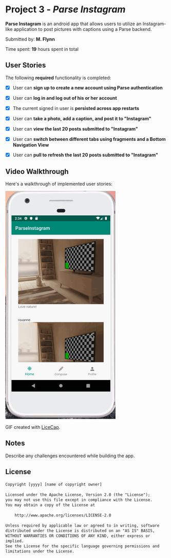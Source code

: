 # Project 3 - *Parse Instagram*

**Parse Instagram** is an android app that allows users to utilize an Instagram-like application to post pictures with captions using a Parse backend.

Submitted by: **M. Flynn**

Time spent: **19** hours spent in total

## User Stories

The following **required** functionality is completed:

* [x] User can **sign up to create a new account using Parse authentication**
* [x] User can **log in and log out of his or her account**
* [x] The current signed in user is **persisted across app restarts**
* [x] User can **take a photo, add a caption, and post it to "Instagram"** 
* [x] User can **view the last 20 posts submitted to "Instagram"** 
* [x] User can **switch between different tabs using fragments and a Bottom Navigation View** 
* [x] User can **pull to refresh the last 20 posts submitted to "Instagram"** 




## Video Walkthrough

Here's a walkthrough of implemented user stories:

<img src='walkthrough7.gif' title='Video Walkthrough' width='' alt='Video Walkthrough' />

GIF created with [LiceCap](http://www.cockos.com/licecap/).

## Notes

Describe any challenges encountered while building the app.

## License

    Copyright [yyyy] [name of copyright owner]

    Licensed under the Apache License, Version 2.0 (the "License");
    you may not use this file except in compliance with the License.
    You may obtain a copy of the License at

        http://www.apache.org/licenses/LICENSE-2.0

    Unless required by applicable law or agreed to in writing, software
    distributed under the License is distributed on an "AS IS" BASIS,
    WITHOUT WARRANTIES OR CONDITIONS OF ANY KIND, either express or implied.
    See the License for the specific language governing permissions and
    limitations under the License.
